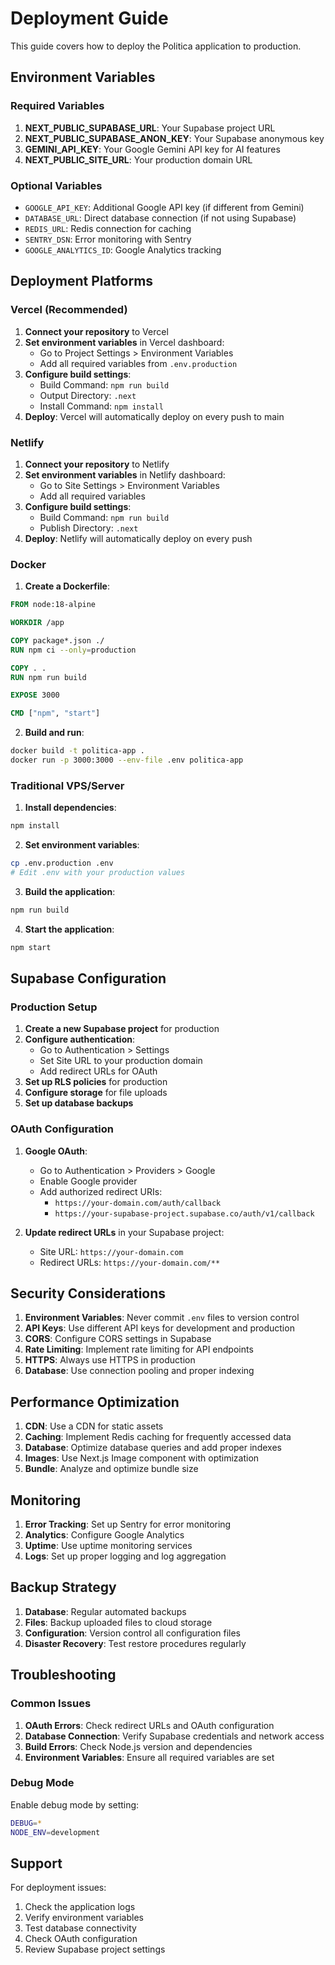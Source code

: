 # Deployment Guide

This guide covers how to deploy the Politica application to production.

## Environment Variables

### Required Variables

1. **NEXT_PUBLIC_SUPABASE_URL**: Your Supabase project URL
2. **NEXT_PUBLIC_SUPABASE_ANON_KEY**: Your Supabase anonymous key
3. **GEMINI_API_KEY**: Your Google Gemini API key for AI features
4. **NEXT_PUBLIC_SITE_URL**: Your production domain URL

### Optional Variables

- `GOOGLE_API_KEY`: Additional Google API key (if different from Gemini)
- `DATABASE_URL`: Direct database connection (if not using Supabase)
- `REDIS_URL`: Redis connection for caching
- `SENTRY_DSN`: Error monitoring with Sentry
- `GOOGLE_ANALYTICS_ID`: Google Analytics tracking

## Deployment Platforms

### Vercel (Recommended)

1. **Connect your repository** to Vercel
2. **Set environment variables** in Vercel dashboard:
   - Go to Project Settings > Environment Variables
   - Add all required variables from `.env.production`
3. **Configure build settings**:
   - Build Command: `npm run build`
   - Output Directory: `.next`
   - Install Command: `npm install`
4. **Deploy**: Vercel will automatically deploy on every push to main

### Netlify

1. **Connect your repository** to Netlify
2. **Set environment variables** in Netlify dashboard:
   - Go to Site Settings > Environment Variables
   - Add all required variables
3. **Configure build settings**:
   - Build Command: `npm run build`
   - Publish Directory: `.next`
4. **Deploy**: Netlify will automatically deploy on every push

### Docker

1. **Create a Dockerfile**:
```dockerfile
FROM node:18-alpine

WORKDIR /app

COPY package*.json ./
RUN npm ci --only=production

COPY . .
RUN npm run build

EXPOSE 3000

CMD ["npm", "start"]
```

2. **Build and run**:
```bash
docker build -t politica-app .
docker run -p 3000:3000 --env-file .env politica-app
```

### Traditional VPS/Server

1. **Install dependencies**:
```bash
npm install
```

2. **Set environment variables**:
```bash
cp .env.production .env
# Edit .env with your production values
```

3. **Build the application**:
```bash
npm run build
```

4. **Start the application**:
```bash
npm start
```

## Supabase Configuration

### Production Setup

1. **Create a new Supabase project** for production
2. **Configure authentication**:
   - Go to Authentication > Settings
   - Set Site URL to your production domain
   - Add redirect URLs for OAuth
3. **Set up RLS policies** for production
4. **Configure storage** for file uploads
5. **Set up database backups**

### OAuth Configuration

1. **Google OAuth**:
   - Go to Authentication > Providers > Google
   - Enable Google provider
   - Add authorized redirect URIs:
     - `https://your-domain.com/auth/callback`
     - `https://your-supabase-project.supabase.co/auth/v1/callback`

2. **Update redirect URLs** in your Supabase project:
   - Site URL: `https://your-domain.com`
   - Redirect URLs: `https://your-domain.com/**`

## Security Considerations

1. **Environment Variables**: Never commit `.env` files to version control
2. **API Keys**: Use different API keys for development and production
3. **CORS**: Configure CORS settings in Supabase
4. **Rate Limiting**: Implement rate limiting for API endpoints
5. **HTTPS**: Always use HTTPS in production
6. **Database**: Use connection pooling and proper indexing

## Performance Optimization

1. **CDN**: Use a CDN for static assets
2. **Caching**: Implement Redis caching for frequently accessed data
3. **Database**: Optimize database queries and add proper indexes
4. **Images**: Use Next.js Image component with optimization
5. **Bundle**: Analyze and optimize bundle size

## Monitoring

1. **Error Tracking**: Set up Sentry for error monitoring
2. **Analytics**: Configure Google Analytics
3. **Uptime**: Use uptime monitoring services
4. **Logs**: Set up proper logging and log aggregation

## Backup Strategy

1. **Database**: Regular automated backups
2. **Files**: Backup uploaded files to cloud storage
3. **Configuration**: Version control all configuration files
4. **Disaster Recovery**: Test restore procedures regularly

## Troubleshooting

### Common Issues

1. **OAuth Errors**: Check redirect URLs and OAuth configuration
2. **Database Connection**: Verify Supabase credentials and network access
3. **Build Errors**: Check Node.js version and dependencies
4. **Environment Variables**: Ensure all required variables are set

### Debug Mode

Enable debug mode by setting:
```bash
DEBUG=*
NODE_ENV=development
```

## Support

For deployment issues:
1. Check the application logs
2. Verify environment variables
3. Test database connectivity
4. Check OAuth configuration
5. Review Supabase project settings
